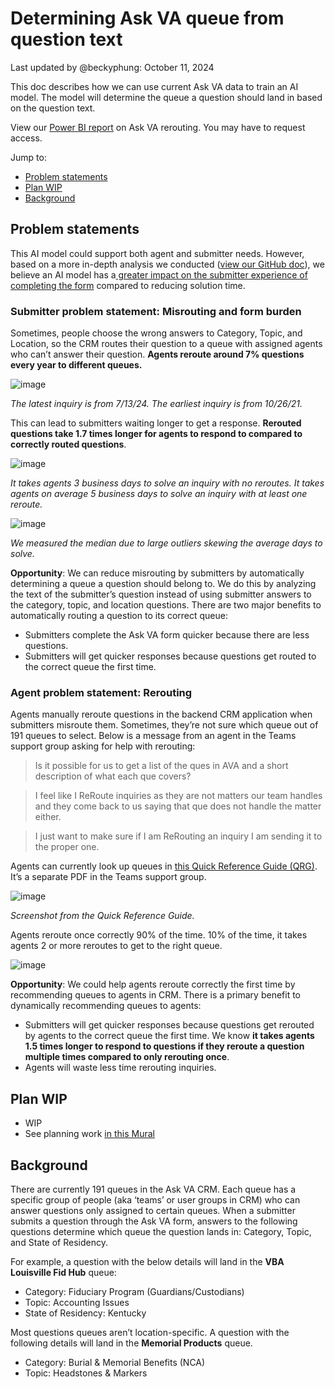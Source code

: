 # Determining Ask VA queue from question text
Last updated by @beckyphung: October 11, 2024

This doc describes how we can use current Ask VA data to train an AI model. The model will determine the queue a question should land in based on the question text.

View our [Power BI report](https://app.powerbigov.us/groups/0946c35e-7703-4949-b964-f984467d9d62/reports/31d823a9-44a2-4ee2-81ef-dccadf6190c1/ReportSection35e1abc099c496ef83da) on Ask VA rerouting. You may have to request access.
 
Jump to: 
- [Problem statements](#problem-statement)
- [Plan WIP](#plan-wip)
- [Background](#background)

## Problem statements
This AI model could support both agent and submitter needs. However, based on a more in-depth analysis we conducted ([view our GitHub doc](https://github.com/department-of-veterans-affairs/va.gov-team/blob/master/products/ask-va/product/Queue%20analysis.md)), we believe an AI model has a[ greater impact on the submitter experience of completing the form](https://github.com/department-of-veterans-affairs/va.gov-team/blob/master/products/ask-va/product/Queue%20analysis.md) compared to reducing solution time.

### Submitter problem statement: Misrouting and form burden
Sometimes, people choose the wrong answers to Category, Topic, and Location, so the CRM routes their question to a queue with assigned agents who can’t answer their question. **Agents reroute around 7% questions every year to different queues.** 

![image](https://github.com/user-attachments/assets/7bb4ccbd-4a0f-4117-989c-1691bfb25d45)

_The latest inquiry is from 7/13/24. The earliest inquiry is from 10/26/21._
 
This can lead to submitters waiting longer to get a response. **Rerouted questions take 1.7 times longer for agents to respond to compared to correctly routed questions**.

![image](https://github.com/user-attachments/assets/a4bf7aa5-9939-4718-84bb-77d534a9c8d8)

_It takes agents 3 business days to solve an inquiry with no reroutes. It takes agents on average 5 business days to solve an inquiry with at least one reroute._

![image](https://github.com/user-attachments/assets/abb5e358-76fb-4640-9843-3b8e7f51678e)

_We measured the median due to large outliers skewing the average days to solve._ 

**Opportunity**: We can reduce misrouting by submitters by automatically determining a queue a question should belong to. We do this by analyzing the text of the submitter’s question instead of using submitter answers to the category, topic, and location questions.
There are two major benefits to automatically routing a question to its correct queue: 
-	Submitters complete the Ask VA form quicker because there are less questions.
-	Submitters will get quicker responses because questions get routed to the correct queue the first time.

### Agent problem statement: Rerouting
Agents manually reroute questions in the backend CRM application when submitters misroute them. Sometimes, they’re not sure which queue out of 191 queues to select. Below is a message from an agent in the Teams support group asking for help with rerouting:
> Is it possible for us to get a list of the ques in AVA and a short description of what each que covers? 

> I feel like I ReRoute inquiries as they are not matters our team handles and they come back to us saying that que does not handle the matter either. 

> I just want to make sure if I am ReRouting an inquiry I am sending it to the proper one.

Agents can currently look up queues in [this Quick Reference Guide (QRG)]( https://dvagov.sharepoint.com/:b:/s/AskVAAVAEndUserTrainingDocumentation/EVfCNNqlB5FBpG3W6_hZn48BVA4pUW3YgAtjC-1gM0DVBA?e=qnr6aD). It’s a separate PDF in the Teams support group.

![image](https://github.com/user-attachments/assets/e1e9dc0a-b684-4c08-954f-b4650f6208d4)

_Screenshot from the Quick Reference Guide._

Agents reroute once correctly 90% of the time. 10% of the time, it takes agents 2 or more reroutes to get to the right queue.

![image](https://github.com/user-attachments/assets/d548fcb9-715c-49da-94c6-cf79f5f00170)

**Opportunity**: We could help agents reroute correctly the first time by recommending queues to agents in CRM. 
There is a primary benefit to dynamically recommending queues to agents:  
-	Submitters will get quicker responses because questions get rerouted by agents to the correct queue the first time. We know **it takes agents 1.5 times longer to respond to questions if they reroute a question multiple times compared to only rerouting once**.
- Agents will waste less time rerouting inquiries.

## Plan WIP
-	WIP
-	See planning work [in this Mural](https://app.mural.co/t/departmentofveteransaffairs9999/m/departmentofveteransaffairs9999/1719949263359/22d8bf1e2d70fac8a9da7e57ca6642e2e23724fb?sender=u44efa807e992cacf10cf3697)

## Background
There are currently 191 queues in the Ask VA CRM. Each queue has a specific group of people (aka ‘teams’ or user groups in CRM) who can answer questions only assigned to certain queues. 
When a submitter submits a question through the Ask VA form, answers to the following questions determine which queue the question lands in: Category, Topic, and State of Residency.

For example, a question with the below details will land in the **VBA Louisville Fid Hub** queue: 
-	Category: Fiduciary Program (Guardians/Custodians)
-	Topic: Accounting Issues
-	State of Residency: Kentucky

Most questions queues aren’t location-specific. A question with the following details will land in the **Memorial Products** queue.
-	Category: Burial & Memorial Benefits (NCA)
-	Topic: Headstones & Markers
